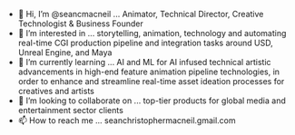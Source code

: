 - 👋 Hi, I’m @seancmacneil ... Animator, Technical Director, Creative Technologist & Business Founder
- 👀 I’m interested in ... storytelling, animation, technology and automating real-time CGI production pipeline and integration tasks around USD, Unreal Engine, and Maya
- 🌱 I’m currently learning ... AI and ML for AI infused technical artistic advancements in high-end feature animation pipeline technologies, in order to enhance and streamline real-time asset ideation processes for creatives and artists
- 💞️ I’m looking to collaborate on ... top-tier products for global media and entertainment sector clients
- 📫 How to reach me ... seanchristophermacneil.gmail.com

<!---
seancmacneil/seancmacneil is a ✨ special ✨ repository because its `README.md` (this file) appears on your GitHub profile.
You can click the Preview link to take a look at your changes.
--->

